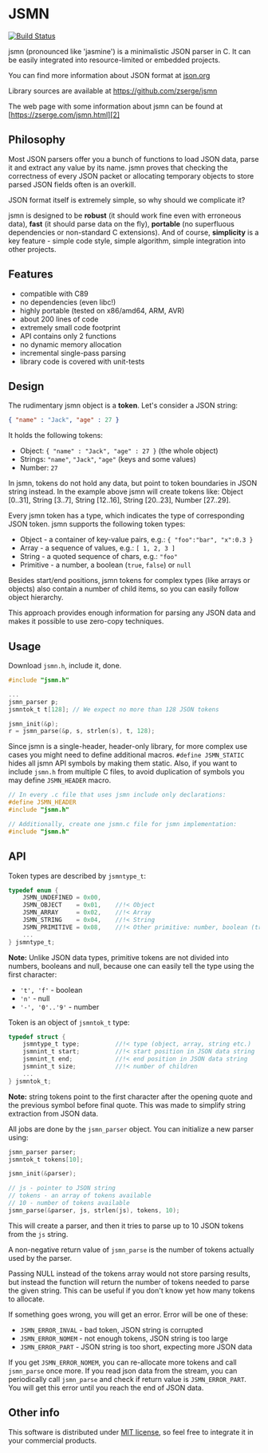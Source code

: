 JSMN
====

[![Build Status](https://travis-ci.org/zserge/jsmn.svg?branch=master)](https://travis-ci.org/zserge/jsmn)

jsmn (pronounced like 'jasmine') is a minimalistic JSON parser in C. It can be
easily integrated into resource-limited or embedded projects.

You can find more information about JSON format at [json.org][1]

Library sources are available at https://github.com/zserge/jsmn

The web page with some information about jsmn can be found at
[https://zserge.com/jsmn.html][2]

Philosophy
----------

Most JSON parsers offer you a bunch of functions to load JSON data, parse it
and extract any value by its name. jsmn proves that checking the correctness of
every JSON packet or allocating temporary objects to store parsed JSON fields
often is an overkill.

JSON format itself is extremely simple, so why should we complicate it?

jsmn is designed to be	**robust** (it should work fine even with erroneous
data), **fast** (it should parse data on the fly), **portable** (no superfluous
dependencies or non-standard C extensions). And of course, **simplicity** is a
key feature - simple code style, simple algorithm, simple integration into
other projects.

Features
--------

* compatible with C89
* no dependencies (even libc!)
* highly portable (tested on x86/amd64, ARM, AVR)
* about 200 lines of code
* extremely small code footprint
* API contains only 2 functions
* no dynamic memory allocation
* incremental single-pass parsing
* library code is covered with unit-tests

Design
------

The rudimentary jsmn object is a **token**. Let's consider a JSON string:
```json
{ "name" : "Jack", "age" : 27 }
```
It holds the following tokens:

* Object: `{ "name" : "Jack", "age" : 27 }` (the whole object)
* Strings: `"name"`, `"Jack"`, `"age"` (keys and some values)
* Number: `27`

In jsmn, tokens do not hold any data, but point to token boundaries in JSON
string instead. In the example above jsmn will create tokens like: Object
[0..31], String [3..7], String [12..16], String [20..23], Number [27..29].

Every jsmn token has a type, which indicates the type of corresponding JSON
token. jsmn supports the following token types:

* Object - a container of key-value pairs, e.g.:
	`{ "foo":"bar", "x":0.3 }`
* Array - a sequence of values, e.g.: `[ 1, 2, 3 ]`
* String - a quoted sequence of chars, e.g.: `"foo"`
* Primitive - a number, a boolean (`true`, `false`) or `null`

Besides start/end positions, jsmn tokens for complex types (like arrays
or objects) also contain a number of child items, so you can easily follow
object hierarchy.

This approach provides enough information for parsing any JSON data and makes
it possible to use zero-copy techniques.

Usage
-----

Download `jsmn.h`, include it, done.

```c
#include "jsmn.h"

...
jsmn_parser p;
jsmntok_t t[128]; // We expect no more than 128 JSON tokens

jsmn_init(&p);
r = jsmn_parse(&p, s, strlen(s), t, 128);
```

Since jsmn is a single-header, header-only library, for more complex use cases
you might need to define additional macros. `#define JSMN_STATIC` hides all
jsmn API symbols by making them static. Also, if you want to include `jsmn.h`
from multiple C files, to avoid duplication of symbols you may define
`JSMN_HEADER` macro.

```c
// In every .c file that uses jsmn include only declarations:
#define JSMN_HEADER
#include "jsmn.h"

// Additionally, create one jsmn.c file for jsmn implementation:
#include "jsmn.h"
```

API
---

Token types are described by `jsmntype_t`:
```c
typedef enum {
	JSMN_UNDEFINED = 0x00,
	JSMN_OBJECT    = 0x01,    //!< Object
	JSMN_ARRAY     = 0x02,    //!< Array
	JSMN_STRING    = 0x04,    //!< String
	JSMN_PRIMITIVE = 0x08,    //!< Other primitive: number, boolean (true/false) or null
	...
} jsmntype_t;
```
**Note:** Unlike JSON data types, primitive tokens are not divided into
numbers, booleans and null, because one can easily tell the type using the
first character:

* <code>'t', 'f'</code> - boolean
* <code>'n'</code> - null
* <code>'-', '0'..'9'</code> - number

Token is an object of `jsmntok_t` type:
```c
typedef struct {
	jsmntype_t type;          //!< type (object, array, string etc.)
	jsmnint_t start;          //!< start position in JSON data string
	jsmnint_t end;            //!< end position in JSON data string
	jsmnint_t size;           //!< number of children
	...
} jsmntok_t;
```
**Note:** string tokens point to the first character after the opening quote
and the previous symbol before final quote. This was made to simplify string
extraction from JSON data.

All jobs are done by the `jsmn_parser` object. You can initialize a new parser
using:
```c
jsmn_parser parser;
jsmntok_t tokens[10];

jsmn_init(&parser);

// js - pointer to JSON string
// tokens - an array of tokens available
// 10 - number of tokens available
jsmn_parse(&parser, js, strlen(js), tokens, 10);
```
This will create a parser, and then it tries to parse up to 10 JSON tokens from
the `js` string.

A non-negative return value of `jsmn_parse` is the number of tokens actually
used by the parser.

Passing NULL instead of the tokens array would not store parsing results, but
instead the function will return the number of tokens needed to parse the given
string. This can be useful if you don't know yet how many tokens to allocate.

If something goes wrong, you will get an error. Error will be one of these:

* `JSMN_ERROR_INVAL` - bad token, JSON string is corrupted
* `JSMN_ERROR_NOMEM` - not enough tokens, JSON string is too large
* `JSMN_ERROR_PART` - JSON string is too short, expecting more JSON data

If you get `JSMN_ERROR_NOMEM`, you can re-allocate more tokens and call
`jsmn_parse` once more.  If you read json data from the stream, you can
periodically call `jsmn_parse` and check if return value is `JSMN_ERROR_PART`.
You will get this error until you reach the end of JSON data.

Other info
----------

This software is distributed under [MIT license](https://www.opensource.org/licenses/mit-license.php),
so feel free to integrate it in your commercial products.

[1]: https://www.json.org/
[2]: https://zserge.com/jsmn.html
